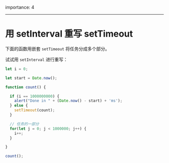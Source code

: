 importance: 4

---

# 用 setInterval 重写 setTimeout

下面的函数用嵌套 `setTimeout` 将任务分成多个部分。

试试用 `setInterval` 进行重写：

```js run
let i = 0;

let start = Date.now();

function count() {

  if (i == 1000000000) {
    alert("Done in " + (Date.now() - start) + 'ms');
  } else {
    setTimeout(count);
  }

  // 任务的一部分
  for(let j = 0; j < 1000000; j++) {
    i++;
  }

}

count();
```
